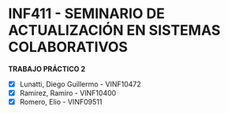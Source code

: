 # **INF411 - SEMINARIO DE ACTUALIZACIÓN EN SISTEMAS COLABORATIVOS**
**TRABAJO PRÁCTICO 2**
- [x] Lunatti, Diego Guillermo - VINF10472
- [x] Ramirez, Ramiro - VINF10400
- [x] Romero, Elio - VINF09511